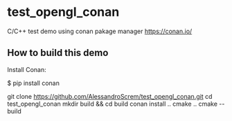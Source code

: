 
# test_opengl_conan

C/C++ test demo using conan pakage manager https://conan.io/

## How to build this demo

Install Conan:

$ pip install conan

git clone https://github.com/AlessandroScrem/test_opengl_conan.git
cd test_opengl_conan
mkdir build && cd build
conan install ..
cmake ..
cmake --build 


